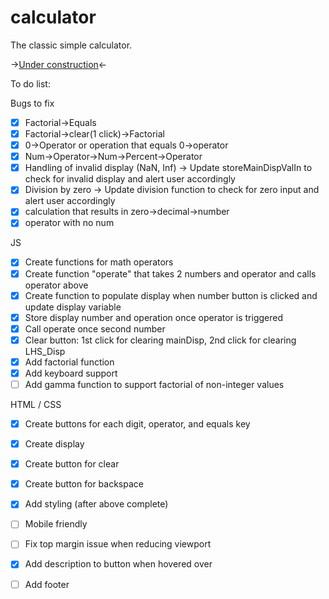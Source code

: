 # calculator

The classic simple calculator. 

-><a href="">Under construction</a><-

To do list:

Bugs to fix
- [x] Factorial->Equals
- [x] Factorial->clear(1 click)->Factorial
- [x] 0->Operator or operation that equals 0->operator
- [x] Num->Operator->Num->Percent->Operator
- [x] Handling of invalid display (NaN, Inf) -> Update storeMainDispValIn to check for invalid display and alert user accordingly
- [x] Division by zero -> Update division function to check for zero input and alert user accordingly
- [x] calculation that results in zero->decimal->number
- [x] operator with no num

JS
- [x] Create functions for math operators
- [x] Create function "operate" that takes 2 numbers and operator and calls operator above
- [x] Create function to populate display when number button is clicked and update display variable 
- [x] Store display number and operation once operator is triggered
- [x] Call operate once second number 
- [x] Clear button: 1st click for clearing mainDisp, 2nd click for clearing LHS_Disp
- [x] Add factorial function
- [x] Add keyboard support
- [ ] Add gamma function to support factorial of non-integer values

HTML / CSS
- [x] Create buttons for each digit, operator, and equals key
- [x] Create display 
- [x] Create button for clear
- [x] Create button for backspace
- [x] Add styling (after above complete)
- [ ] Mobile friendly
- [ ] Fix top margin issue when reducing viewport
- [x] Add description to button when hovered over
- [ ] Add footer

